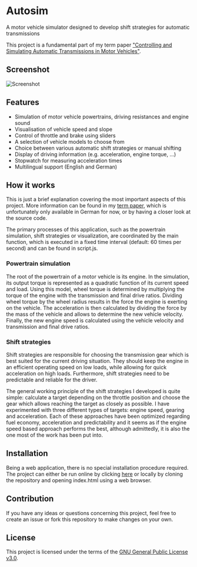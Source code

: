 # Autosim

A motor vehicle simulator designed to develop shift strategies for automatic transmissions

This project is a fundamental part of my term paper ["Controlling and Simulating Automatic Transmissions in Motor Vehicles"](https://github.com/Rahmsauce/Autosim/blob/master/simulation_und_steuerung_von_automatikgetrieben.pdf).



## Screenshot

![Screenshot](https://user-images.githubusercontent.com/53840228/88667650-f5e70b00-d0e1-11ea-889e-b9e739428472.png)



## Features

- Simulation of motor vehicle powertrains, driving resistances and engine sound
- Visualisation of vehicle speed and slope
- Control of throttle and brake using sliders
- A selection of vehicle models to choose from
- Choice between various automatic shift strategies or manual shifting
- Display of driving information (e.g. acceleration, engine torque, …)
- Stopwatch for measuring acceleration times
- Multilingual support (English and German)



## How it works

This is just a brief explanation covering the most important aspects of this project. More information can be found in my [term paper](https://github.com/Rahmsauce/Autosim/blob/master/simulation_und_steuerung_von_automatikgetrieben.pdf), which is unfortunately only available in German for now, or by having a closer look at the source code.

The primary processes of this application, such as the powertrain simulation, shift strategies or visualization, are coordinated by the main function, which is executed in a fixed time interval (default: 60 times per second) and can be found in script.js.



### Powertrain simulation

The root of the powertrain of a motor vehicle is its engine. In the simulation, its output torque is represented as a quadratic function of its current speed and load. Using this model, wheel torque is determined by multiplying the torque of the engine with the transmission and final drive ratios. Dividing wheel torque by the wheel radius results in the force the engine is exerting on the vehicle. The acceleration is then calculated by dividing the force by the mass of the vehicle and allows to determine the new vehicle velocity. Finally, the new engine speed is calculated using the vehicle velocity and transmission and final drive ratios.



### Shift strategies

Shift strategies are responsible for choosing the transmission gear which is best suited for the current driving situation. They should keep the engine in an efficient operating speed on low loads, while allowing for quick acceleration on high loads. Furthermore, shift strategies need to be predictable and reliable for the driver.

The general working principle of the shift strategies I developed is quite simple: calculate a target depending on the throttle position and choose the gear which allows reaching the target as closely as possible. I have experimented with three different types of targets: engine speed, gearing and acceleration. Each of these approaches have been optimized regarding fuel economy, acceleration and predictability and it seems as if the engine speed based approach performs the best, although admittedly, it is also the one most of the work has been put into.



## Installation

Being a web application, there is no special installation procedure required. The project can either be run online by clicking [here](https://rahmsauce.github.io/Autosim/index.html) or locally by cloning the repository and opening index.html using a web browser.



## Contribution

If you have any ideas or questions concerning this project, feel free to create an issue or fork this repository to make changes on your own.



## License

This project is licensed under the terms of the [GNU General Public License v3.0](https://github.com/Rahmsauce/Autosim/blob/master/LICENSE.txt). 
